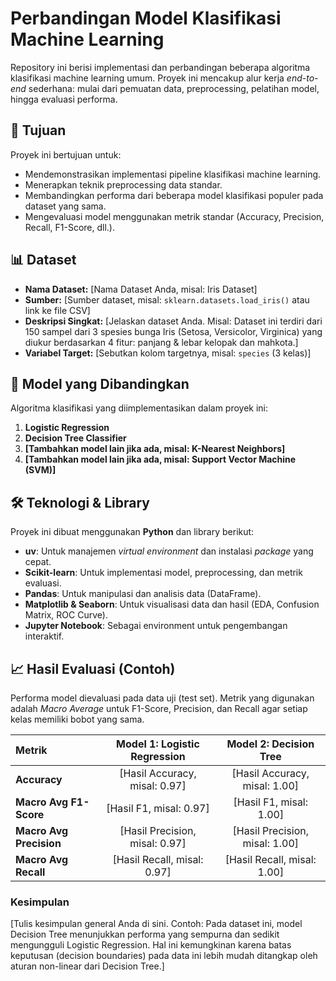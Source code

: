 # Perbandingan Model Klasifikasi Machine Learning

Repository ini berisi implementasi dan perbandingan beberapa algoritma klasifikasi machine learning umum. Proyek ini mencakup alur kerja *end-to-end* sederhana: mulai dari pemuatan data, preprocessing, pelatihan model, hingga evaluasi performa.

## 🎯 Tujuan

Proyek ini bertujuan untuk:
* Mendemonstrasikan implementasi pipeline klasifikasi machine learning.
* Menerapkan teknik preprocessing data standar.
* Membandingkan performa dari beberapa model klasifikasi populer pada dataset yang sama.
* Mengevaluasi model menggunakan metrik standar (Accuracy, Precision, Recall, F1-Score, dll.).

## 📊 Dataset

* **Nama Dataset:** [Nama Dataset Anda, misal: Iris Dataset]
* **Sumber:** [Sumber dataset, misal: `sklearn.datasets.load_iris()` atau link ke file CSV]
* **Deskripsi Singkat:** [Jelaskan dataset Anda. Misal: Dataset ini terdiri dari 150 sampel dari 3 spesies bunga Iris (Setosa, Versicolor, Virginica) yang diukur berdasarkan 4 fitur: panjang & lebar kelopak dan mahkota.]
* **Variabel Target:** [Sebutkan kolom targetnya, misal: `species` (3 kelas)]

## 🤖 Model yang Dibandingkan

Algoritma klasifikasi yang diimplementasikan dalam proyek ini:

1.  **Logistic Regression**
2.  **Decision Tree Classifier**
3.  **[Tambahkan model lain jika ada, misal: K-Nearest Neighbors]**
4.  **[Tambahkan model lain jika ada, misal: Support Vector Machine (SVM)]**

## 🛠️ Teknologi & Library

Proyek ini dibuat menggunakan **Python** dan library berikut:

* **uv**: Untuk manajemen *virtual environment* dan instalasi *package* yang cepat.
* **Scikit-learn**: Untuk implementasi model, preprocessing, dan metrik evaluasi.
* **Pandas**: Untuk manipulasi dan analisis data (DataFrame).
* **Matplotlib & Seaborn**: Untuk visualisasi data dan hasil (EDA, Confusion Matrix, ROC Curve).
* **Jupyter Notebook**: Sebagai environment untuk pengembangan interaktif.

## 📈 Hasil Evaluasi (Contoh)

Performa model dievaluasi pada data uji (test set). Metrik yang digunakan adalah *Macro Average* untuk F1-Score, Precision, dan Recall agar setiap kelas memiliki bobot yang sama.

| Metrik | Model 1: Logistic Regression | Model 2: Decision Tree |
| :--- | :---: | :---: |
| **Accuracy** | [Hasil Accuracy, misal: 0.97] | [Hasil Accuracy, misal: 1.00] |
| **Macro Avg F1-Score**| [Hasil F1, misal: 0.97] | [Hasil F1, misal: 1.00] |
| **Macro Avg Precision**| [Hasil Precision, misal: 0.97]| [Hasil Precision, misal: 1.00]|
| **Macro Avg Recall** | [Hasil Recall, misal: 0.97] | [Hasil Recall, misal: 1.00] |

### Kesimpulan
[Tulis kesimpulan general Anda di sini. Contoh: Pada dataset ini, model Decision Tree menunjukkan performa yang sempurna dan sedikit mengungguli Logistic Regression. Hal ini kemungkinan karena batas keputusan (decision boundaries) pada data ini lebih mudah ditangkap oleh aturan non-linear dari Decision Tree.]
